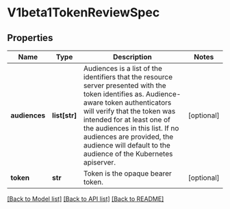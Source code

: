 # V1beta1TokenReviewSpec

## Properties
Name | Type | Description | Notes
------------ | ------------- | ------------- | -------------
**audiences** | **list[str]** | Audiences is a list of the identifiers that the resource server presented with the token identifies as. Audience-aware token authenticators will verify that the token was intended for at least one of the audiences in this list. If no audiences are provided, the audience will default to the audience of the Kubernetes apiserver. | [optional] 
**token** | **str** | Token is the opaque bearer token. | [optional] 

[[Back to Model list]](../README.md#documentation-for-models) [[Back to API list]](../README.md#documentation-for-api-endpoints) [[Back to README]](../README.md)


